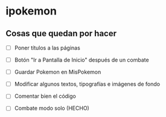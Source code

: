 # ipokemon

## Cosas que quedan por hacer
- [ ] Poner títulos a las páginas
- [ ] Botón "Ir a Pantalla de Inicio" después de un combate
- [ ] Guardar Pokemon en MisPokemon
- [ ] Modificar algunos textos, tipografías e imágenes de fondo
- [ ] Comentar bien el código
- [ ] Combate modo solo (HECHO)

    
